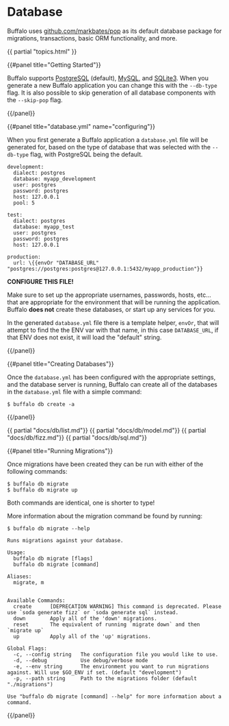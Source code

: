 # Database

Buffalo uses [github.com/markbates/pop](https://github.com/markbates/pop) as its default database package for migrations, transactions, basic ORM functionality, and more.

{{ partial "topics.html" }}

{{#panel title="Getting Started"}}

Buffalo supports [PostgreSQL](https://www.postgresql.org/) (default), [MySQL](https://www.mysql.com/), and [SQLite3](https://sqlite.org/). When you generate a new Buffalo application you can change this with the `--db-type` flag. It is also possible to skip generation of all database components with the `--skip-pop` flag.

{{/panel}}

{{#panel title="database.yml" name="configuring"}}

When you first generate a Buffalo application a `database.yml` file will be generated for, based on the type of database that was selected with the `--db-type` flag, with PostgreSQL being the default.

```text
development:
  dialect: postgres
  database: myapp_development
  user: postgres
  password: postgres
  host: 127.0.0.1
  pool: 5

test:
  dialect: postgres
  database: myapp_test
  user: postgres
  password: postgres
  host: 127.0.0.1

production:
  url: \{{envOr "DATABASE_URL" "postgres://postgres:postgres@127.0.0.1:5432/myapp_production"}}
```

**CONFIGURE THIS FILE!**

Make sure to set up the appropriate usernames, passwords, hosts, etc... that are appropriate for the environment that will be running the application. Buffalo **does not** create these databases, or start up any services for you.

In the generated `database.yml` file there is a template helper, `envOr`, that will attempt to find the the ENV var with that name, in this case `DATABASE_URL`, if that ENV does not exist, it will load the "default" string.

{{/panel}}

{{#panel title="Creating Databases"}}

Once the `database.yml` has been configured with the appropriate settings, and the database server is running, Buffalo can create all of the databases in the `database.yml` file with a simple command:

```text
$ buffalo db create -a
```

{{/panel}}

{{ partial "docs/db/list.md"}}
{{ partial "docs/db/model.md"}}
{{ partial "docs/db/fizz.md"}}
{{ partial "docs/db/sql.md"}}

{{#panel title="Running Migrations"}}

Once migrations have been created they can be run with either of the following commands:

```text
$ buffalo db migrate
$ buffalo db migrate up
```

Both commands are identical, one is shorter to type!

More information about the migration command be found by running:

```text
$ buffalo db migrate --help

Runs migrations against your database.

Usage:
  buffalo db migrate [flags]
  buffalo db migrate [command]

Aliases:
  migrate, m


Available Commands:
  create      [DEPRECATION WARNING] This command is deprecated. Please use `soda generate fizz` or `soda generate sql` instead.
  down        Apply all of the 'down' migrations.
  reset       The equivalent of running `migrate down` and then `migrate up`
  up          Apply all of the 'up' migrations.

Global Flags:
  -c, --config string   The configuration file you would like to use.
  -d, --debug           Use debug/verbose mode
  -e, --env string      The environment you want to run migrations against. Will use $GO_ENV if set. (default "development")
  -p, --path string     Path to the migrations folder (default "./migrations")

Use "buffalo db migrate [command] --help" for more information about a command.
```

{{/panel}}

